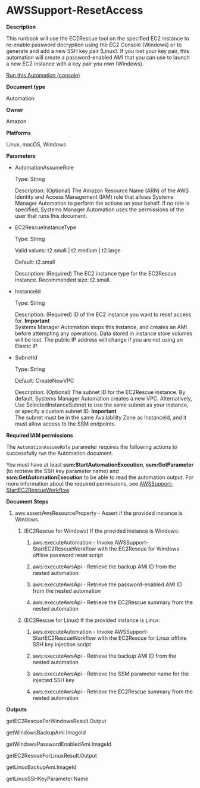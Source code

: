 # AWSSupport\-ResetAccess<a name="automation-awssupport-resetaccess"></a>

 **Description** 

This runbook will use the EC2Rescue tool on the specified EC2 instance to re\-enable password decryption using the EC2 Console \(Windows\) or to generate and add a new SSH key pair \(Linux\)\. If you lost your key pair, this automation will create a password\-enabled AMI that you can use to launch a new EC2 instance with a key pair you own \(Windows\)\.

[Run this Automation \(console\)](https://console.aws.amazon.com/systems-manager/automation/execute/AWSSupport-ResetAccess)

**Document type**

Automation

**Owner**

Amazon

**Platforms**

Linux, macOS, Windows

**Parameters**
+ AutomationAssumeRole

  Type: String

  Description: \(Optional\) The Amazon Resource Name \(ARN\) of the AWS Identity and Access Management \(IAM\) role that allows Systems Manager Automation to perform the actions on your behalf\. If no role is specified, Systems Manager Automation uses the permissions of the user that runs this document\.
+ EC2RescueInstanceType

  Type: String

  Valid values: t2\.small \| t2\.medium \| t2\.large

  Default: t2\.small

  Description: \(Required\) The EC2 instance type for the EC2Rescue instance\. Recommended size: t2\.small\.
+ InstanceId

  Type: String

  Description: \(Required\) ID of the EC2 instance you want to reset access for\.
**Important**  
Systems Manager Automation stops this instance, and creates an AMI before attempting any operations\. Data stored in instance store volumes will be lost\. The public IP address will change if you are not using an Elastic IP\.
+ SubnetId

  Type: String

  Default: CreateNewVPC

  Description: \(Optional\) The subnet ID for the EC2Rescue instance\. By default, Systems Manager Automation creates a new VPC\. Alternatively, Use SelectedInstanceSubnet to use the same subnet as your instance, or specify a custom subnet ID\.
**Important**  
The subnet must be in the same Availability Zone as InstanceId, and it must allow access to the SSM endpoints\.

**Required IAM permissions**

The `AutomationAssumeRole` parameter requires the following actions to successfully run the Automation document\.

You must have at least **ssm:StartAutomationExecution**, **ssm:GetParameter** \(to retrieve the SSH key parameter name\) and **ssm:GetAutomationExecution** to be able to read the automation output\. For more information about the required permissions, see [AWSSupport\-StartEC2RescueWorkflow](automation-awssupport-startec2rescueworkflow.md)\.

 **Document Steps** 

1. aws:assertAwsResourceProperty \- Assert if the provided instance is Windows\.

   1. \(EC2Rescue for Windows\) If the provided instance is Windows:

      1. aws:executeAutomation \- Invoke AWSSupport\-StartEC2RescueWorkflow with the EC2Rescue for Windows offline password reset script

      1. aws:executeAwsApi \- Retrieve the backup AMI ID from the nested automation

      1. aws:executeAwsApi \- Retrieve the password\-enabled AMI ID from the nested automation

      1. aws:executeAwsApi \- Retrieve the EC2Rescue summary from the nested automation

   1. \(EC2Rescue for Linux\) If the provided instance is Linux:

      1. aws:executeAutomation \- Invoke AWSSupport\-StartEC2RescueWorkflow with the EC2Rescue for Linux offline SSH key injection script

      1. aws:executeAwsApi \- Retrieve the backup AMI ID from the nested automation

      1. aws:executeAwsApi \- Retrieve the SSM parameter name for the injected SSH key

      1. aws:executeAwsApi \- Retrieve the EC2Rescue summary from the nested automation

 **Outputs** 

getEC2RescueForWindowsResult\.Output

getWindowsBackupAmi\.ImageId

getWindowsPasswordEnabledAmi\.ImageId

getEC2RescueForLinuxResult\.Output

getLinuxBackupAmi\.ImageId

getLinuxSSHKeyParameter\.Name